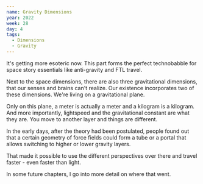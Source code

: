 ```yaml
---
name: Gravity Dimensions
year: 2022
week: 28
day: 4
tags:
  - Dimensions
  - Gravity
---
```


It's getting more esoteric now. This part forms the perfect technobabble for
space story essentials like anti-gravity and FTL travel.

Next to the space dimensions, there are also three gravitational dimensions,
that our senses and brains can't realize. Our existence incorporates two of
these dimensions. We're living on a gravitational plane.

Only on this plane, a meter is actually a meter and a kilogram is a kilogram.
And more importantly, lightspeed and the gravitational constant are what they
are. You move to another layer and things are different.

In the early days, after the theory had been postulated, people found out that a
certain geometry of force fields could form a tube or a portal that allows
switching to higher or lower gravity layers.

That made it possible to use the different perspectives over there and travel
faster - even faster than light.

In some future chapters, I go into more detail on where that went.
